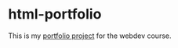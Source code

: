 # html-portfolio
This is my <a href="https://lautarc01.github.io/html-portfolio/">portfolio project</a> for the webdev course. 
